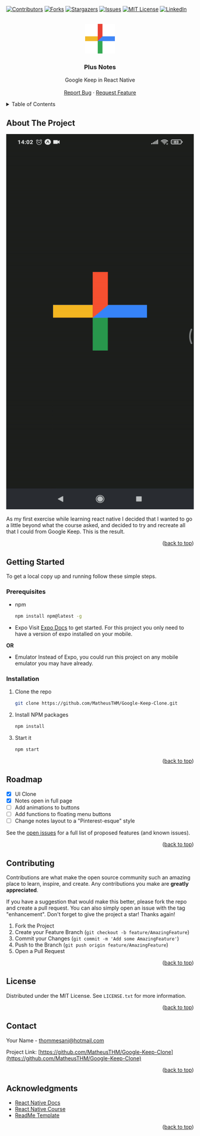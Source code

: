 <a name="readme-top"></a>
[![Contributors][contributors-shield]][contributors-url]
[![Forks][forks-shield]][forks-url]
[![Stargazers][stars-shield]][stars-url]
[![Issues][issues-shield]][issues-url]
[![MIT License][license-shield]][license-url]
[![LinkedIn][linkedin-shield]][linkedin-url]




<br />
<div align="center">
  <a href="https://github.com/MatheusTHM/Google-Keep-Clone">
    <img src="src/assets/logo.png" alt="Logo" width="80" height="80">
  </a>

<h3 align="center">Plus Notes</h3>

  <p align="center">
    Google Keep in React Native
    <br />
    <br />
    <a href="https://github.com/MatheusTHM/Google-Keep-Clone/issues">Report Bug</a>
    ·
    <a href="https://github.com/MatheusTHM/Google-Keep-Clone/issues">Request Feature</a>
  </p>
</div>


<details>
  <summary>Table of Contents</summary>
  <ol>
    <li>
      <a href="#about-the-project">About The Project</a>
    </li>
    <li>
      <a href="#getting-started">Getting Started</a>
      <ul>
        <li><a href="#prerequisites">Prerequisites</a></li>
        <li><a href="#installation">Installation</a></li>
      </ul>
    </li>
    <li><a href="#roadmap">Roadmap</a></li>
    <li><a href="#contributing">Contributing</a></li>
    <li><a href="#license">License</a></li>
    <li><a href="#contact">Contact</a></li>
    <li><a href="#acknowledgments">Acknowledgments</a></li>
  </ol>
</details>


## About The Project

![Plus Notes Presentation GIF][product-presentation]

As my first exercise while learning react native I decided that I wanted to go a little beyond what the course asked, and decided to try and recreate all that I could from Google Keep. This is the result.

<p align="right">(<a href="#readme-top">back to top</a>)</p>

## Getting Started

To get a local copy up and running follow these simple steps.

### Prerequisites

* npm
  ```sh
  npm install npm@latest -g
  ```

* Expo
	Visit [Expo Docs](https://expo.dev/) to get started. For this project you only need to have a version of expo installed on your mobile.

**OR**

* Emulator
	Instead of Expo, you could run this project on any mobile emulator you may have already.

### Installation

1. Clone the repo
   ```sh
   git clone https://github.com/MatheusTHM/Google-Keep-Clone.git
   ```
2. Install NPM packages
   ```sh
   npm install
   ```
3. Start it
   ```sh
   npm start
   ```

<p align="right">(<a href="#readme-top">back to top</a>)</p>

## Roadmap

- [x] UI Clone
- [x] Notes open in full page
- [ ] Add animations to buttons
- [ ] Add functions to floating menu buttons
- [ ] Change notes layout to a "Pinterest-esque" style

See the [open issues](https://github.com/MatheusTHM/Google-Keep-Clone/issues) for a full list of proposed features (and known issues).

<p align="right">(<a href="#readme-top">back to top</a>)</p>

## Contributing

Contributions are what make the open source community such an amazing place to learn, inspire, and create. Any contributions you make are **greatly appreciated**.

If you have a suggestion that would make this better, please fork the repo and create a pull request. You can also simply open an issue with the tag "enhancement".
Don't forget to give the project a star! Thanks again!

1. Fork the Project
2. Create your Feature Branch (`git checkout -b feature/AmazingFeature`)
3. Commit your Changes (`git commit -m 'Add some AmazingFeature'`)
4. Push to the Branch (`git push origin feature/AmazingFeature`)
5. Open a Pull Request

<p align="right">(<a href="#readme-top">back to top</a>)</p>

## License

Distributed under the MIT License. See `LICENSE.txt` for more information.

<p align="right">(<a href="#readme-top">back to top</a>)</p>

## Contact

Your Name - thommesani@hotmail.com

Project Link: [https://github.com/MatheusTHM/Google-Keep-Clone](https://github.com/MatheusTHM/Google-Keep-Clone)

<p align="right">(<a href="#readme-top">back to top</a>)</p>

## Acknowledgments

* [React Native Docs](https://reactnative.dev/docs/components-and-apis)
* [React Native Course](https://www.udemy.com/course/react-native-the-practical-guide/)
* [ReadMe Template](https://github.com/othneildrew/Best-README-Template)
 
<p align="right">(<a href="#readme-top">back to top</a>)</p>


<!-- MARKDOWN LINKS & IMAGES -->
<!-- https://www.markdownguide.org/basic-syntax/#reference-style-links -->
[contributors-shield]: https://img.shields.io/github/contributors/othneildrew/Best-README-Template.svg?style=for-the-badge
[contributors-url]: https://github.com/MatheusTHM/Google-Keep-Clone/graphs/contributors
[forks-shield]: https://img.shields.io/github/forks/othneildrew/Best-README-Template.svg?style=for-the-badge
[forks-url]: https://github.com/MatheusTHM/Google-Keep-Clone/network/members
[stars-shield]: https://img.shields.io/github/stars/othneildrew/Best-README-Template.svg?style=for-the-badge
[stars-url]: https://github.com/MatheusTHM/Google-Keep-Clone/stargazers
[issues-shield]: https://img.shields.io/github/issues/othneildrew/Best-README-Template.svg?style=for-the-badge
[issues-url]: https://github.com/MatheusTHM/Google-Keep-Clone/issues
[license-shield]: https://img.shields.io/github/license/othneildrew/Best-README-Template.svg?style=for-the-badge
[license-url]: https://github.com/MatheusTHM/Google-Keep-Clone/blob/master/LICENSE.txt
[linkedin-shield]: https://img.shields.io/badge/-LinkedIn-black.svg?style=for-the-badge&logo=linkedin&colorB=555
[linkedin-url]: https://linkedin.com/in/th-thommesani
[product-presentation]: https://github.com/MatheusTHM/Google-Keep-Clone/blob/main/src/assets/presentation-video.gif
